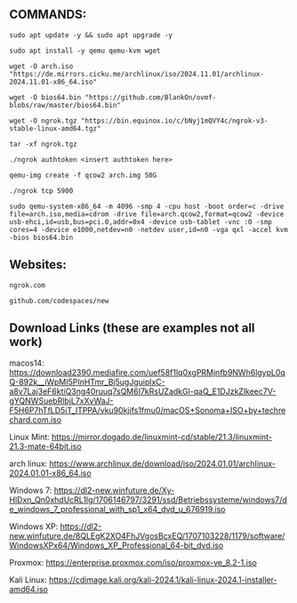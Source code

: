 ## COMMANDS:

```
sudo apt update -y && sudo apt upgrade -y
```

```
sudo apt install -y qemu qemu-kvm wget
```

```
wget -O arch.iso "https://de.mirrors.cicku.me/archlinux/iso/2024.11.01/archlinux-2024.11.01-x86_64.iso"
```

```
wget -O bios64.bin "https://github.com/BlankOn/ovmf-blobs/raw/master/bios64.bin"
```

```
wget -O ngrok.tgz "https://bin.equinox.io/c/bNyj1mQVY4c/ngrok-v3-stable-linux-amd64.tgz"
```

```
tar -xf ngrok.tgz
```

```
./ngrok authtoken <insert authtoken here>
```

```
qemu-img create -f qcow2 arch.img 50G
```

```
./ngrok tcp 5900
```

```
sudo qemu-system-x86_64 -m 4096 -smp 4 -cpu host -boot order=c -drive file=arch.iso,media=cdrom -drive file=arch.qcow2,format=qcow2 -device usb-ehci,id=usb,bus=pci.0,addr=0x4 -device usb-tablet -vnc :0 -smp cores=4 -device e1000,netdev=n0 -netdev user,id=n0 -vga qxl -accel kvm -bios bios64.bin
```

## Websites:

```
ngrok.com
```

```
github.com/codespaces/new
```


## Download Links (these are examples not all work)

macos14:
https://download2390.mediafire.com/uef58f1lq0xgPRMjnfb9NWh6lgypL0qQ-892k__iWpMI5PInHTmr_Bj5ugJguiplxC-a8v7Laj3eF6ktiQ3ng40ruuq7sQM6I7kRsUZadkGl-qaQ_E1DJzkZlkeec7V-gYQNWSuebRlbjL7xXvWaJ-F5H6P7hTfLD5iT_ITPPA/vku90kjifs1fmu0/macOS+Sonoma+ISO+by+techrechard.com.iso

Linux Mint:
https://mirror.dogado.de/linuxmint-cd/stable/21.3/linuxmint-21.3-mate-64bit.iso

arch linux:
https://www.archlinux.de/download/iso/2024.01.01/archlinux-2024.01.01-x86_64.iso

Windows 7:
https://dl2-new.winfuture.de/Xy-HlDxn_Qn0xhdUcRL1lg/1706146797/3291/ssd/Betriebssysteme/windows7/de_windows_7_professional_with_sp1_x64_dvd_u_676919.iso

Windows XP:
https://dl2-new.winfuture.de/8QLEgK2XO4FhJVgosBcxEQ/1707103228/1179/software/WindowsXPx64/Windows_XP_Professional_64-bit_dvd.iso

Proxmox:
https://enterprise.proxmox.com/iso/proxmox-ve_8.2-1.iso

Kali Linux:
https://cdimage.kali.org/kali-2024.1/kali-linux-2024.1-installer-amd64.iso
